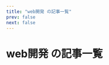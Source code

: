 ```yaml
---
title: "web開発 の記事一覧"
prev: false
next: false
---
```


# web開発 の記事一覧

<PostCardList :posts='[
  {
    "title": "SRE NEXT 2025に行ってきた",
    "date": "2025-07-13",
    "tags": [
      "web開発",
      "Conference"
    ],
    "thumbnail": "/images/20250713/1000007961.jpg",
    "excerpt": "SRE NEXT 2025に行ってきた  SRE NEXT 2025に参加してきました、今回は一般参加なのでブース運営なしのシンプルなやつ",
    "path": "/posts/20250713"
  },
  {
    "title": "ブログ爆誕",
    "date": "2025-07-07",
    "tags": [
      "web開発"
    ],
    "thumbnail": "/images/common/icon.jpeg",
    "excerpt": "雑にブログ作りました  技術的な話だけではなく、オタクな話や趣味の話も書いていきたいと思い、ブログを作成しました。 VitePressを使って、Markdownで記事をかけるようにしているので、気軽に更新できると思います。(多分)",
    "path": "/posts/20250707"
  }
]' />
